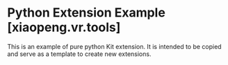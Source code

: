 # Python Extension Example [xiaopeng.vr.tools]

This is an example of pure python Kit extension. It is intended to be copied and serve as a template to create new extensions.

